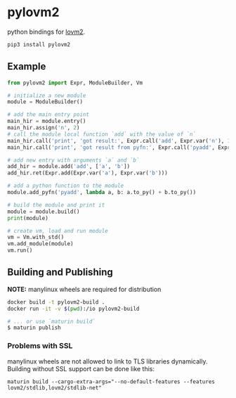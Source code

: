 # pylovm2

python bindings for [lovm2](https://github.com/lausek/lovm2).

``` bash
pip3 install pylovm2
```

## Example

``` python
from pylovm2 import Expr, ModuleBuilder, Vm

# initialize a new module
module = ModuleBuilder()

# add the main entry point
main_hir = module.entry()
main_hir.assign('n', 2)
# call the module local function `add` with the value of `n`
main_hir.call('print', 'got result:', Expr.call('add', Expr.var('n'), 1), '\n')
main_hir.call('print', 'got result from pyfn:', Expr.call('pyadd', Expr.var('n'), 1), '\n')

# add new entry with arguments `a` and `b`
add_hir = module.add('add', ['a', 'b'])
add_hir.ret(Expr.add(Expr.var('a'), Expr.var('b')))

# add a python function to the module
module.add_pyfn('pyadd', lambda a, b: a.to_py() + b.to_py())

# build the module and print it
module = module.build()
print(module)

# create vm, load and run module
vm = Vm.with_std()
vm.add_module(module)
vm.run()
```

## Building and Publishing

**NOTE:** manylinux wheels are required for distribution

``` bash
docker build -t pylovm2-build .
docker run -it -v $(pwd):/io pylovm2-build

# ... or use `maturin build`
$ maturin publish
```

### Problems with SSL

manylinux wheels are not allowed to link to TLS libraries dynamically. Building without SSL support can be done like this:

```
maturin build --cargo-extra-args="--no-default-features --features lovm2/stdlib,lovm2/stdlib-net"
```
